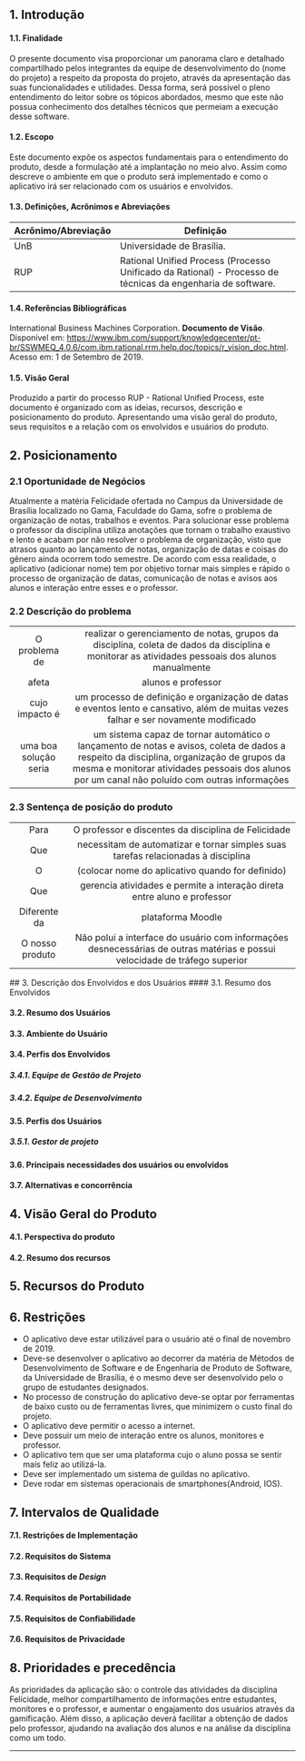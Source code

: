 ## 1. Introdução
#### 1.1. Finalidade
O presente documento visa proporcionar um panorama claro e detalhado compartilhado pelos integrantes da equipe de desenvolvimento do (nome do projeto) a respeito da proposta do projeto, através da apresentação das suas funcionalidades e utilidades. Dessa forma, será possível o pleno entendimento do leitor sobre os tópicos abordados, mesmo que este não possua conhecimento dos detalhes técnicos que permeiam a execução desse software. 

#### 1.2. Escopo
Este documento expõe os aspectos fundamentais para o entendimento do produto, desde a formulação até a implantação no meio alvo. Assim como descreve o ambiente em que o produto será implementado e como o aplicativo irá ser relacionado com os usuários e envolvidos. 

#### 1.3. Definições, Acrônimos e Abreviações

**Acrônimo/Abreviação** | **Definição**
------------------------|-------------------
UnB | Universidade de Brasília.
RUP | Rational Unified Process (Processo Unificado da Rational) - Processo de técnicas da engenharia de software.

#### 1.4. Referências Bibliográficas
International Business Machines Corporation. **Documento de Visão**. Disponível em: https://www.ibm.com/support/knowledgecenter/pt-br/SSWMEQ_4.0.6/com.ibm.rational.rrm.help.doc/topics/r_vision_doc.html. Acesso em: 1 de Setembro de 2019.

#### 1.5. Visão Geral
Produzido a partir do processo RUP - Rational Unified Process, este documento é organizado com as ideias, recursos, descrição e posicionamento do produto. Apresentando uma visão geral do produto, seus requisitos e a relação com os envolvidos e usuários do produto.

<h2>2. Posicionamento</h2>

<h3>2.1 Oportunidade de Negócios</h3>
Atualmente a matéria Felicidade ofertada no Campus da Universidade de Brasília localizado no Gama, Faculdade do Gama, sofre o problema de organização de notas, trabalhos e eventos. Para solucionar esse problema o professor da disciplina utiliza anotações que tornam o trabalho exaustivo e lento e acabam por não resolver o problema de organização, visto que atrasos quanto ao lançamento de notas, organização de datas e coisas do gênero ainda ocorrem todo semestre. De acordo com essa realidade, o aplicativo (adicionar nome) tem por objetivo tornar mais simples e rápido o processo de organização de datas, comunicação de notas e avisos aos alunos e interação entre esses e o professor.


<h3>2.2 Descrição do problema</h3>
<table>
<tr><td style="text-align: center;"> O problema de         </td><td style="text-align: center;"> realizar o gerenciamento de notas, grupos da disciplina, coleta de dados da disciplina e monitorar as atividades pessoais dos alunos manualmente                                                                                          </td></tr>
<tr><td style="text-align: center;"> afeta                 </td><td style="text-align: center;"><center> alunos e professor                                                                                                                                                                                                                        </td></tr>
<tr><td style="text-align: center;">cujo impacto é        </td><td style="text-align: center;"> um processo de definição e organização de datas e eventos lento e cansativo, além de muitas vezes falhar e ser novamente modificado</td></tr>
<tr><td style="text-align: center;"> uma boa solução seria </td><td style="text-align: center;"> um sistema capaz de tornar automático o lançamento de notas e avisos, coleta de dados a respeito da disciplina, organização de grupos da mesma e monitorar atividades pessoais dos alunos por um canal não poluído com outras informações </td></tr>
</table>
<h3>2.3 Sentença de posição do produto</h3>
<table>
<tr><td style="text-align: center;"> Para            </td><td style="text-align: center;"> O professor e discentes da disciplina de Felicidade                                                                        </td></tr>
<tr><td style="text-align: center;"> Que             </td><td style="text-align: center;"> necessitam de automatizar e tornar simples suas tarefas relacionadas à disciplina                                          </td></tr>
<tr><td style="text-align: center;"> O               </td><td style="text-align: center;"> (colocar nome do aplicativo quando for definido)                                                                           </td></tr>
<tr><td style="text-align: center;"> Que             </td><td style="text-align: center;"> gerencia atividades e permite a interação direta entre aluno e professor</td>                                                   </tr>
<tr><td style="text-align: center;"> Diferente da</td>    <td style="text-align: center;"> plataforma Moodle</td></tr>                                                                                          
<tr><td style="text-align: center;"> O nosso produto </td><td style="text-align: center;"> Não polui a interface do usuário com informações desnecessárias de outras matérias e possui velocidade de tráfego superior </td></tr>
</table>
## 3. Descrição dos Envolvidos e dos Usuários
#### 3.1. Resumo dos Envolvidos

#### 3.2. Resumo dos Usuários

#### 3.3. Ambiente do Usuário

#### 3.4. Perfis dos Envolvidos
##### 3.4.1. Equipe de Gestão de Projeto

##### 3.4.2. Equipe de Desenvolvimento

#### 3.5. Perfis dos Usuários
##### 3.5.1. Gestor de projeto


#### 3.6. Principais necessidades dos usuários ou envolvidos
#### 3.7. Alternativas e concorrência

## 4. Visão Geral do Produto
#### 4.1. Perspectiva do produto

#### 4.2. Resumo dos recursos

## 5. Recursos do Produto

## 6. Restrições
- O aplicativo deve estar utilizável para o usuário até o final de novembro de 2019.
- Deve-se desenvolver o aplicativo ao decorrer da matéria de Métodos de Desenvolvimento de Software e de Engenharia de Produto de Software, da Universidade de Brasília, é o mesmo deve ser desenvolvido pelo o grupo de estudantes designados.
- No processo de construção do aplicativo deve-se optar por ferramentas de baixo custo ou de ferramentas livres, que minimizem o custo final do projeto.
- O aplicativo deve permitir o acesso a internet.
- Deve possuir um meio de interação entre os alunos, monitores e professor.
- O aplicativo tem que ser uma plataforma cujo o aluno possa se sentir mais feliz ao utilizá-la.
- Deve ser implementado um sistema de guildas no aplicativo.
- Deve rodar em sistemas operacionais de smartphones(Android, IOS).


	
## 7. Intervalos de Qualidade
#### 7.1. Restrições de Implementação


#### 7.2. Requisitos do Sistema

#### 7.3. Requisitos de _Design_

#### 7.4. Requisitos de Portabilidade

#### 7.5. Requisitos de Confiabilidade

#### 7.6. Requisitos de Privacidade

## 8. Prioridades e precedência
As prioridades da aplicação são: o controle das atividades da disciplina Felicidade, melhor compartilhamento de informações entre estudantes, monitores e o professor, e aumentar o engajamento dos usuários através da gamificação. Além disso, a aplicação deverá facilitar a obtenção de dados pelo professor, ajudando na avaliação dos alunos e na análise da disciplina como um todo.


***
